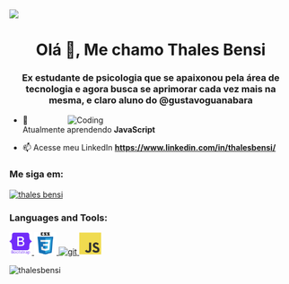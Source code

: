 <img align="center" src="https://repository-images.githubusercontent.com/588181932/e36ec678-7984-4cdd-8e4c-a3932772ff8e"> 
<h1 align="center">Olá 👋, Me chamo Thales Bensi</h1>
<h3 align="center">Ex estudante de psicologia que se apaixonou pela área de tecnologia e agora busca se aprimorar cada vez mais na mesma, e claro aluno do @gustavoguanabara</h3>
<img align="right" alt="Coding" width="400" src="https://media0.giphy.com/media/v1.Y2lkPTc5MGI3NjExbjNzcHVicGN3ZjBkZ2tnZHJhZ3BmdjZidGx6MWtzNnYydHU5bGUwNiZlcD12MV9pbnRlcm5hbF9naWZfYnlfaWQmY3Q9Zw/Y4ak9Ki2GZCbJxAnJD/giphy.webp">

- 🌱 Atualmente aprendendo **JavaScript**

- 📫 Acesse meu LinkedIn **https://www.linkedin.com/in/thalesbensi/**

<h3 align="left">Me siga em:</h3>
<p align="left">
<a href="https://linkedin.com/in/thales bensi" target="blank"><img align="center" src="https://raw.githubusercontent.com/rahuldkjain/github-profile-readme-generator/master/src/images/icons/Social/linked-in-alt.svg" alt="thales bensi" height="30" width="40" /></a>
</p>

<h3 align="left">Languages and Tools:</h3>
<p align="left"> <a href="https://getbootstrap.com" target="_blank" rel="noreferrer"> <img src="https://raw.githubusercontent.com/devicons/devicon/master/icons/bootstrap/bootstrap-plain-wordmark.svg" alt="bootstrap" width="40" height="40"/> </a> <a href="https://www.w3schools.com/css/" target="_blank" rel="noreferrer"> <img src="https://raw.githubusercontent.com/devicons/devicon/master/icons/css3/css3-original-wordmark.svg" alt="css3" width="40" height="40"/> </a> <a href="https://git-scm.com/" target="_blank" rel="noreferrer"> <img src="https://www.vectorlogo.zone/logos/git-scm/git-scm-icon.svg" alt="git" width="40" height="40"/> </a> <a href="https://developer.mozilla.org/en-US/docs/Web/JavaScript" target="_blank" rel="noreferrer"> <img src="https://raw.githubusercontent.com/devicons/devicon/master/icons/javascript/javascript-original.svg" alt="javascript" width="40" height="40"/> </a> </p>

<p><img align="center" src="https://github-readme-streak-stats.herokuapp.com/?user=thalesbensi&" alt="thalesbensi" /></p>
